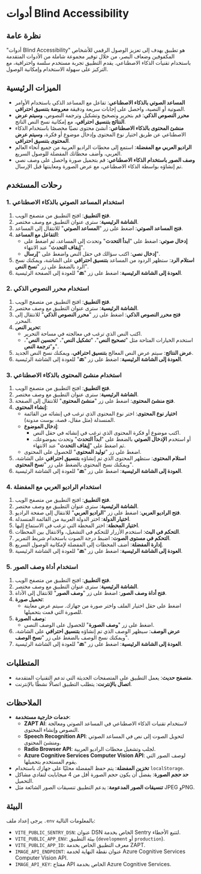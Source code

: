 # أدوات Blind Accessibility

## نظرة عامة

"أدوات Blind Accessibility" هو تطبيق يهدف إلى تعزيز الوصول الرقمي للأشخاص المكفوفين وضعاف البصر، من خلال توفير مجموعة شاملة من الأدوات المتقدمة باستخدام تقنيات الذكاء الاصطناعي. يقدم التطبيق تجربة مستخدم سلسة واحترافية، مع التركيز على سهولة الاستخدام وإمكانية الوصول.

## الميزات الرئيسية

- **المساعد الصوتي بالذكاء الاصطناعي**: تفاعل مع المساعد الذكي باستخدام الأوامر الصوتية أو النصية، واحصل على إجابات سريعة ودقيقة **معروضة بتنسيق احترافي**.
- **محرر النصوص الذكي**: قم بتحرير وتصحيح وتشكيل وترجمة النصوص، **وسيتم عرض النتائج بتنسيق احترافي**، مع إمكانية نسخ النص الناتج.
- **منشئ المحتوى بالذكاء الاصطناعي**: أنشئ محتوى نصيًا مخصصًا باستخدام الذكاء الاصطناعي عن طريق اختيار نوع المحتوى وإدخال موضوع أو فكرة، **وسيتم عرض المحتوى بتنسيق احترافي**.
- **الراديو العربي مع المفضلة**: استمع إلى محطات الراديو العربية من جميع أنحاء العالم العربي، وأضف محطاتك المفضلة للوصول السريع.
- **وصف الصور باستخدام الذكاء الاصطناعي**: قم بتحميل صورة واحصل على وصف نصي تم إنشاؤه بواسطة الذكاء الاصطناعي، مع عرض الصورة ومعاينتها قبل الإرسال.

## رحلات المستخدم

### 1. استخدام المساعد الصوتي بالذكاء الاصطناعي

1. **فتح التطبيق**: افتح التطبيق من متصفح الويب.
2. **الشاشة الرئيسية**: سترى عنوان التطبيق مع وصف مختصر.
3. **فتح المساعد الصوتي**: اضغط على زر "**المساعد الصوتي**" للانتقال إلى المساعد.
4. **التفاعل مع المساعد**:
   - **إدخال صوتي**: اضغط على "**ابدأ التحدث**" وتحدث إلى المساعد، ثم اضغط على "**إيقاف التحدث**" عند الانتهاء.
   - **إدخال نصي**: اكتب سؤالك في حقل النص واضغط على "**إرسال**".
5. **استلام الرد**: ستظهر الردود من المساعد **بتنسيق احترافي** على الشاشة، ويمكنك نسخ الرد بالضغط على زر "**نسخ النص**".
6. **العودة إلى الشاشة الرئيسية**: اضغط على زر "**🔙**" للعودة إلى الصفحة الرئيسية.

### 2. استخدام محرر النصوص الذكي

1. **فتح التطبيق**: افتح التطبيق من متصفح الويب.
2. **الشاشة الرئيسية**: سترى عنوان التطبيق مع وصف مختصر.
3. **فتح محرر النصوص الذكي**: اضغط على زر "**محرر النصوص الذكي**" للانتقال إلى المحرر.
4. **تحرير النص**:
   - اكتب النص الذي ترغب في معالجته في مساحة التحرير.
   - استخدم الخيارات المتاحة مثل "**تصحيح النص**"، "**تشكيل النص**"، "**تحسين النص**"، و"**ترجمة النص**".
5. **عرض النتائج**: سيتم عرض النص المعالج **بتنسيق احترافي**، ويمكنك نسخ النص الجديد.
6. **العودة إلى الشاشة الرئيسية**: اضغط على زر "**🔙**" للعودة إلى الشاشة الرئيسية.

### 3. استخدام منشئ المحتوى بالذكاء الاصطناعي

1. **فتح التطبيق**: افتح التطبيق من متصفح الويب.
2. **الشاشة الرئيسية**: سترى عنوان التطبيق مع وصف مختصر.
3. **فتح منشئ المحتوى**: اضغط على زر "**منشئ المحتوى**" للانتقال إلى الصفحة.
4. **إنشاء المحتوى**:
   - **اختيار نوع المحتوى**: اختر نوع المحتوى الذي ترغب في إنشائه من القائمة المنسدلة (مثل مقال، قصة، بوست مدونة).
   - **إدخال الموضوع**:
     - اكتب موضوع أو فكرة المحتوى الذي ترغب في إنشائه في حقل النص.
     - أو استخدم **الإدخال الصوتي** بالضغط على "**ابدأ التحدث**" وتحدث بموضوعك، ثم اضغط على "**إيقاف التحدث**" عند الانتهاء.
   - اضغط على زر "**توليد المحتوى**" للحصول على المحتوى.
5. **استلام المحتوى**: ستظهر المحتوى الذي تم إنشاؤه **بتنسيق احترافي** على الشاشة، ويمكنك نسخ المحتوى بالضغط على زر "**نسخ المحتوى**".
6. **العودة إلى الشاشة الرئيسية**: اضغط على زر "**🔙**" للعودة إلى الشاشة الرئيسية.

### 4. استخدام الراديو العربي مع المفضلة

1. **فتح التطبيق**: افتح التطبيق من متصفح الويب.
2. **الشاشة الرئيسية**: سترى عنوان التطبيق مع وصف مختصر.
3. **فتح الراديو العربي**: اضغط على زر "**الراديو العربي**" للانتقال إلى صفحة الراديو.
4. **اختيار الدولة**: اختر الدولة العربية من القائمة المنسدلة.
5. **اختيار المحطة**: اختر المحطة التي ترغب في الاستماع إليها.
6. **التحكم في البث**: استخدم الأزرار للتحكم في التشغيل، والانتقال بين المحطات.
7. **التحكم في مستوى الصوت**: اضبط درجة الصوت باستخدام شريط التمرير.
8. **إدارة المفضلة**: أضف المحطات إلى المفضلة لإمكانية الوصول السريع.
9. **العودة إلى الشاشة الرئيسية**: اضغط على زر "**🔙**" للعودة إلى الشاشة الرئيسية.

### 5. استخدام أداة وصف الصور

1. **فتح التطبيق**: افتح التطبيق من متصفح الويب.
2. **الشاشة الرئيسية**: سترى عنوان التطبيق مع وصف مختصر.
3. **فتح أداة وصف الصور**: اضغط على زر "**وصف الصور**" للانتقال إلى الأداة.
4. **تحميل صورة**:
   - اضغط على حقل اختيار الملف واختر صورة من جهازك. سيتم عرض معاينة للصورة التي قمت بتحميلها.
5. **وصف الصورة**:
   - اضغط على زر "**وصف الصورة**" للحصول على الوصف النصي.
6. **عرض الوصف**: سيظهر الوصف الذي تم إنشاؤه **بتنسيق احترافي** على الشاشة، ويمكنك نسخ الوصف بالضغط على زر "**نسخ الوصف**".
7. **العودة إلى الشاشة الرئيسية**: اضغط على زر "**🔙**" للعودة إلى الشاشة الرئيسية.

## المتطلبات

- **متصفح حديث**: يعمل التطبيق على المتصفحات الحديثة التي تدعم التقنيات المتقدمة.
- **اتصال بالإنترنت**: يتطلب التطبيق اتصالًا نشطًا بالإنترنت.

## الملاحظات

- **خدمات خارجية مستخدمة**:
  - **ZAPT AI**: لاستخدام تقنيات الذكاء الاصطناعي في المساعد الصوتي ومعالجة النصوص وإنشاء المحتوى.
  - **Speech Recognition API**: لتحويل الصوت إلى نص في المساعد الصوتي ومنشئ المحتوى.
  - **Radio Browser API**: لجلب وتشغيل محطات الراديو العربية.
  - **Azure Cognitive Services Computer Vision API**: لوصف الصور التي يقوم المستخدم بتحميلها.
- **تخزين المفضلة**: يتم حفظ المفضلة محليًا على جهازك باستخدام `localStorage`.
- **حد حجم الصورة**: يفضل أن يكون حجم الصورة أقل من 4 ميجابايت لتفادي مشاكل التحميل.
- **تنسيقات الصور المدعومة**: يدعم التطبيق تنسيقات الصور الشائعة مثل JPEG وPNG.

## البيئة

يرجى إعداد ملف `.env` بالمعلومات التالية:

- `VITE_PUBLIC_SENTRY_DSN`: عنوان DSN الخاص بخدمة Sentry لتتبع الأخطاء.
- `VITE_PUBLIC_APP_ENV`: بيئة التطبيق (`development` أو `production`).
- `VITE_PUBLIC_APP_ID`: معرف التطبيق الخاص بخدمة ZAPT.
- `IMAGE_API_ENDPOINT`: عنوان نقطة النهاية لخدمة Azure Cognitive Services Computer Vision API.
- `IMAGE_API_KEY`: مفتاح API الخاص بخدمة Azure Cognitive Services.